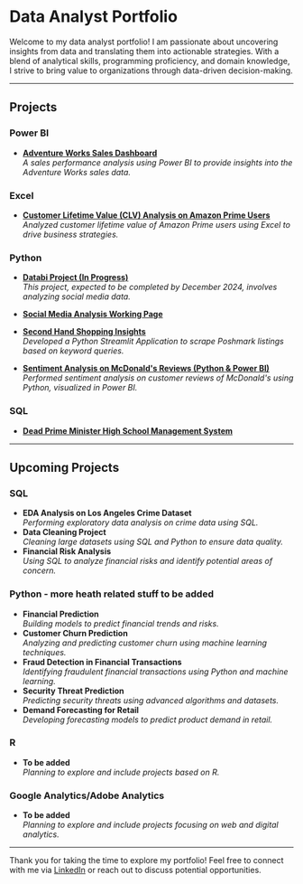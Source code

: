 # Data Analyst Portfolio

Welcome to my data analyst portfolio! I am passionate about uncovering insights from data and translating them into actionable strategies. With a blend of analytical skills, programming proficiency, and domain knowledge, I strive to bring value to organizations through data-driven decision-making.

---

## Projects

### Power BI
- **[Adventure Works Sales Dashboard](https://github.com/daniellaakpoguma/Data-Analsyt-Portfolio/tree/main/Adventure%20Works%20Sales%20Dashboard)**  
  _A sales performance analysis using Power BI to provide insights into the Adventure Works sales data._
  
### Excel
- **[Customer Lifetime Value (CLV) Analysis on Amazon Prime Users](https://github.com/daniellaakpoguma/Data-Analsyt-Portfolio/tree/main/CLV%20Analysis%20On%20Amazon%20Prime%20Users)**  
  _Analyzed customer lifetime value of Amazon Prime users using Excel to drive business strategies._

### Python
- **[Databi Project (In Progress)](https://databi.io/)**  
  _This project, expected to be completed by December 2024, involves analyzing social media data._  

- **[Social Media Analysis Working Page](http://104.218.51.209:8011/Yelp_Dashboard)**  

- **[Second Hand Shopping Insights](https://github.com/daniellaakpoguma/Data-Analsyt-Portfolio/tree/main/Second%20Hand%20Shopping%20Insights)**  
  _Developed a Python Streamlit Application to scrape Poshmark listings based on keyword queries._  

- **[Sentiment Analysis on McDonald's Reviews (Python & Power BI)](https://github.com/daniellaakpoguma/Data-Analsyt-Portfolio/tree/main/McDonald's%20Review%20Analysis)**  
  _Performed sentiment analysis on customer reviews of McDonald's using Python, visualized in Power BI._  

### SQL
- **[Dead Prime Minister High School Management System](https://github.com/daniellaakpoguma/Data-Analsyt-Portfolio/tree/main/Dead%20Prime%20Minister%20High%20School)**

---

## Upcoming Projects

### SQL
- **EDA Analysis on Los Angeles Crime Dataset**  
  _Performing exploratory data analysis on crime data using SQL._
- **Data Cleaning Project**  
  _Cleaning large datasets using SQL and Python to ensure data quality._
- **Financial Risk Analysis**  
  _Using SQL to analyze financial risks and identify potential areas of concern._

### Python - more heath related stuff to be added 
- **Financial Prediction**  
  _Building models to predict financial trends and risks._
- **Customer Churn Prediction**  
  _Analyzing and predicting customer churn using machine learning techniques._
- **Fraud Detection in Financial Transactions**  
  _Identifying fraudulent financial transactions using Python and machine learning._
- **Security Threat Prediction**  
  _Predicting security threats using advanced algorithms and datasets._
- **Demand Forecasting for Retail**  
  _Developing forecasting models to predict product demand in retail._

### R
- **To be added**  
  _Planning to explore and include projects based on R._

### Google Analytics/Adobe Analytics
- **To be added**  
  _Planning to explore and include projects focusing on web and digital analytics._

---

Thank you for taking the time to explore my portfolio! Feel free to connect with me via [LinkedIn](https://www.linkedin.com/in/daniella-akpoguma-943b69238/) or reach out to discuss potential opportunities.
